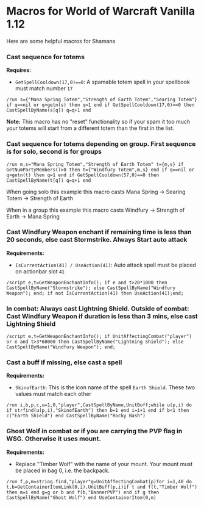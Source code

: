 # Macros for World of Warcraft Vanilla 1.12
Here are some helpful macros for Shamans

### Cast sequence for totems
**Requires:**
* `GetSpellCooldown(17,0)==0`: A spamable totem spell in your spellbook must match number `17`
```
/run s={"Mana Spring Totem","Strength of Earth Totem","Searing Totem"} if q==nil or q>getn(s) then q=1 end if GetSpellCooldown(17,0)==0 then CastSpellByName(s[q]) q=q+1 end
```
**Note:** This macro has no "reset" functionality so if your spam it too much your totems will start from a different totem than the first in the list.

### Cast sequence for totems depending on group. First sequence is for solo, second is for groups
```
/run m,s="Mana Spring Totem","Strength of Earth Totem" t={m,s} if GetNumPartyMembers()>0 then t={"Windfury Totem",m,s} end if q==nil or q>getn(t) then q=1 end if GetSpellCooldown(57,0)==0 then CastSpellByName(t[q]) q=q+1 end
```
When going solo this example this macro casts Mana Spring -> Searing Totem -> Strength of Earth

When in a group this example this macro casts Windfury -> Strength of Earth -> Mana Spring

### Cast Windfury Weapon enchant if remaining time is less than 20 seconds, else cast Stormstrike. Always Start auto attack
**Requirements:**
* `IsCurrentAction(41) / UseAction(41)`: Auto attack spell must be placed on actionbar slot `41`
```
/script e,t=GetWeaponEnchantInfo(); if e and t>20*1000 then CastSpellByName("Stormstrike"); else CastSpellByName("Windfury Weapon"); end; if not IsCurrentAction(41) then UseAction(41);end;
```

### In combat: Always cast Lightning Shield. Outside of combat: Cast Windfury Weapon if duration is less than 3 mins, else cast Lightning Shield
```
/script e,t=GetWeaponEnchantInfo(); if UnitAffectingCombat("player") or e and t>3*60000 then CastSpellByName("Lightning Shield"); else CastSpellByName("Windfury Weapon"); end;
```

### Cast a buff if missing, else cast a spell
**Requirements:**
* `SkinofEarth`: This is the icon name of the spell `Earth Shield`. These two values must match each other
```
/run i,b,p,c,u=1,0,"player",CastSpellByName,UnitBuff;while u(p,i) do if strfind(u(p,i),"SkinofEarth") then b=1 end i=i+1 end if b<1 then c("Earth Shield") end CastSpellByName("Rocky Bash")
```

### Ghost Wolf in combat or if you are carrying the PVP flag in WSG. Otherwise it uses mount.
**Requirements:**
* Replace "Timber Wolf" with the name of your mount. Your mount must be placed in bag 0, i.e. the backpack.
```
/run f,p,m=string.find,"player"g=UnitAffectingCombat(p)for i=1,40 do t,b=GetContainerItemLink(0,i),UnitBuff(p,i)if t and f(t,"Timber Wolf") then m=i end g=g or b and f(b,"BannerPVP") end if g then CastSpellByName("Ghost Wolf") end UseContainerItem(0,m)
```
